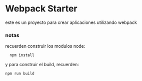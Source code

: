 # Webpack Starter

este es un proyecto para crear aplicaciones utilizando webpack

### notas

recuerden construir los modulos node:
```
  npm install
```

y para construir el build, recuerden:

```
npm run build
```